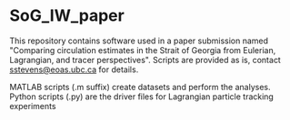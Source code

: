 # SoG_IW_paper
This repository contains software used in a paper submission named "Comparing circulation estimates in the Strait of Georgia from Eulerian, Lagrangian, and tracer perspectives". Scripts are provided as is, contact sstevens@eoas.ubc.ca for details.

MATLAB scripts (.m suffix) create datasets and perform the analyses. 
Python scripts (.py) are the driver files for Lagrangian particle tracking experiments 
